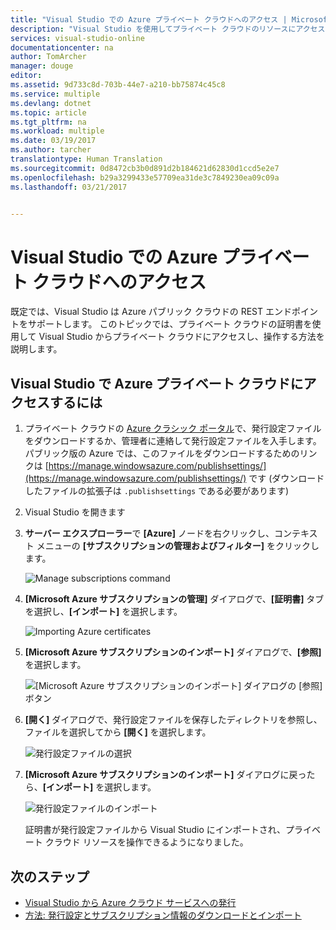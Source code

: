 ```yaml
---
title: "Visual Studio での Azure プライベート クラウドへのアクセス | Microsoft Docs"
description: "Visual Studio を使用してプライベート クラウドのリソースにアクセスする方法について説明します。"
services: visual-studio-online
documentationcenter: na
author: TomArcher
manager: douge
editor: 
ms.assetid: 9d733c8d-703b-44e7-a210-bb75874c45c8
ms.service: multiple
ms.devlang: dotnet
ms.topic: article
ms.tgt_pltfrm: na
ms.workload: multiple
ms.date: 03/19/2017
ms.author: tarcher
translationtype: Human Translation
ms.sourcegitcommit: 0d8472cb3b0d891d2b184621d62830d1ccd5e2e7
ms.openlocfilehash: b29a3299433e57709ea31de3c7849230ea09c09a
ms.lasthandoff: 03/21/2017


---
```

# <a name="accessing-private-azure-clouds-with-visual-studio"></a>Visual Studio での Azure プライベート クラウドへのアクセス
既定では、Visual Studio は Azure パブリック クラウドの REST エンドポイントをサポートします。 このトピックでは、プライベート クラウドの証明書を使用して Visual Studio からプライベート クラウドにアクセスし、操作する方法を説明します。

## <a name="to-access-a-private-azure-cloud-in-visual-studio"></a>Visual Studio で Azure プライベート クラウドにアクセスするには
1. プライベート クラウドの [Azure クラシック ポータル](http://go.microsoft.com/fwlink/?LinkID=213885)で、発行設定ファイルをダウンロードするか、管理者に連絡して発行設定ファイルを入手します。 パブリック版の Azure では、このファイルをダウンロードするためのリンクは [https://manage.windowsazure.com/publishsettings/](https://manage.windowsazure.com/publishsettings/) です (ダウンロードしたファイルの拡張子は `.publishsettings` である必要があります)

1. Visual Studio を開きます

1. **サーバー エクスプローラー**で **[Azure]** ノードを右クリックし、コンテキスト メニューの **[サブスクリプションの管理およびフィルター]** をクリックします。
   
    ![Manage subscriptions command](./media/vs-azure-tools-access-private-azure-clouds-with-visual-studio/IC790778.png)

1. **[Microsoft Azure サブスクリプションの管理]** ダイアログで、**[証明書]** タブを選択し、**[インポート]** を選択します。
   
    ![Importing Azure certificates](./media/vs-azure-tools-access-private-azure-clouds-with-visual-studio/IC790779.png)

1. **[Microsoft Azure サブスクリプションのインポート]** ダイアログで、**[参照]** を選択します。

    ![[Microsoft Azure サブスクリプションのインポート] ダイアログの [参照] ボタン](./media/vs-azure-tools-access-private-azure-clouds-with-visual-studio/browse-button.png)

1. **[開く]** ダイアログで、発行設定ファイルを保存したディレクトリを参照し、ファイルを選択してから **[開く]** を選択します。

    ![発行設定ファイルの選択](./media/vs-azure-tools-access-private-azure-clouds-with-visual-studio/select-publish-settings-file.png)

1. **[Microsoft Azure サブスクリプションのインポート]** ダイアログに戻ったら、**[インポート]** を選択します。

    ![発行設定ファイルのインポート](./media/vs-azure-tools-access-private-azure-clouds-with-visual-studio/IC790780.png)

    証明書が発行設定ファイルから Visual Studio にインポートされ、プライベート クラウド リソースを操作できるようになりました。
   
## <a name="next-steps"></a>次のステップ
- [Visual Studio から Azure クラウド サービスへの発行](https://msdn.microsoft.com/library/azure/ee460772.aspx)
- [方法: 発行設定とサブスクリプション情報のダウンロードとインポート](https://msdn.microsoft.com/library/dn385850\(v=nav.70\).aspx)

